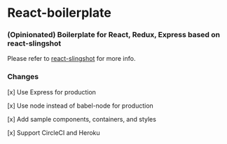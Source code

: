 # React-boilerplate

### (Opinionated) Boilerplate for React, Redux, Express based on react-slingshot
Please refer to [react-slingshot](https://github.com/coryhouse/react-slingshot) for more info.

### Changes

[x] Use Express for production

[x] Use node instead of babel-node for production

[x] Add sample components, containers, and styles

[x] Support CircleCI and Heroku

